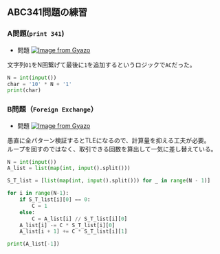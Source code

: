 ## ABC341問題の練習

### A問題(`print 341`)
- 問題
[![Image from Gyazo](https://i.gyazo.com/445847e35c6c85c3bd90e6f672b32f4e.png)](https://gyazo.com/445847e35c6c85c3bd90e6f672b32f4e)

文字列`01`をN回繋げて最後に`1`を追加するというロジックで`AC`だった。

```python
N = int(input())
char = '10' * N + '1'
print(char)
```
### B問題（`Foreign Exchange`）
- 問題
[![Image from Gyazo](https://i.gyazo.com/73066ff57b6528cd842b90ea32d15a02.png)](https://gyazo.com/73066ff57b6528cd842b90ea32d15a02)


愚直に全パターン検証するとTLEになるので、計算量を抑える工夫が必要。<br />
ループを回すのではなく、取引できる回数を算出して一気に差し替えている。

```python
N = int(input())
A_list = list(map(int, input().split()))

S_T_list = [list(map(int, input().split())) for _ in range(N - 1)]

for i in range(N-1):
    if S_T_list[i][0] == 0:
        C = 1
    else:
        C = A_list[i] // S_T_list[i][0]
    A_list[i] -= C * S_T_list[i][0]
    A_list[i + 1] += C * S_T_list[i][1]

print(A_list[-1])
```